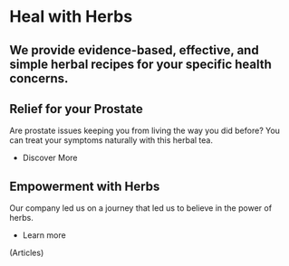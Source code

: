 # Heal with Herbs
## We provide evidence-based, effective, and simple herbal recipes for your specific health concerns.

## Relief for your Prostate
Are prostate issues keeping you from living the way you did before? You can treat your symptoms naturally with this herbal tea.
- Discover More

## Empowerment with Herbs
Our company led us on a journey that led us to believe in the power of herbs.
- Learn more

(Articles)
